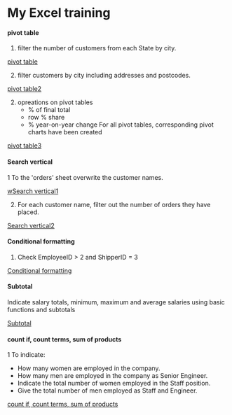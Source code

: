 # My Excel training

#### pivot table

1. filter the number of customers from each State by city.

[pivot table](Tabela_przestawna.xlsx)

2. filter customers by city including addresses and postcodes.

[pivot table2](tabela_przestawna_2.xlsx)

2. opreations on pivot tables
   * % of final total
   * row % share
   * % year-on-year change
   For all pivot tables, corresponding pivot charts have been created

[pivot table3](opreations_on_pivot_tables.xlsx)



#### Search vertical
   
1 To the 'orders' sheet overwrite the customer names.

[wSearch vertical1](wyszukaj_pionowo.xlsx)

2. For each customer name, filter out the number of orders they have placed.

[Search vertical2](Tabela_przestawna_na_podstawie_wyszukaj_pionowo.xlsx)


#### Conditional formatting

1. Check EmployeeID > 2 and ShipperID = 3

[Conditional formatting](Formatowanie_warunkowe.xlsx)


#### Subtotal

Indicate salary totals, minimum, maximum and average salaries using basic functions and subtotals

[Subtotal](sumy_czesciowe.xlsx)

#### count if, count terms, sum of products

1 To indicate:
   * How many women are employed in the company.
   * How many men are employed in the company as Senior Engineer.
   * Indicate the total number of women employed in the Staff position.
   * Give the total number of men employed as Staff and Engineer.

[count if, count terms, sum of products](licz.jezeli_licz.warunki_sumaIloczynow.xlsx)